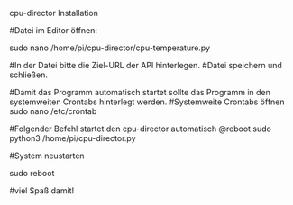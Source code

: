 cpu-director Installation

#Datei im Editor öffnen:

sudo nano /home/pi/cpu-director/cpu-temperature.py

#In der Datei bitte die Ziel-URL der API hinterlegen.
#Datei speichern und schließen.

#Damit das Programm automatisch startet sollte das Programm in den systemweiten Crontabs hinterlegt werden.
#Systemweite Crontabs öffnen
sudo nano /etc/crontab

#Folgender Befehl startet den cpu-director automatisch
@reboot sudo python3 /home/pi/cpu-director.py

#System neustarten

sudo reboot

#viel Spaß damit!
